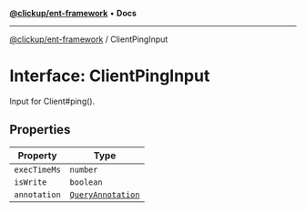 [**@clickup/ent-framework**](../README.md) • **Docs**

***

[@clickup/ent-framework](../globals.md) / ClientPingInput

# Interface: ClientPingInput

Input for Client#ping().

## Properties

| Property | Type |
| ------ | ------ |
| `execTimeMs` | `number` |
| `isWrite` | `boolean` |
| `annotation` | [`QueryAnnotation`](QueryAnnotation.md) |
